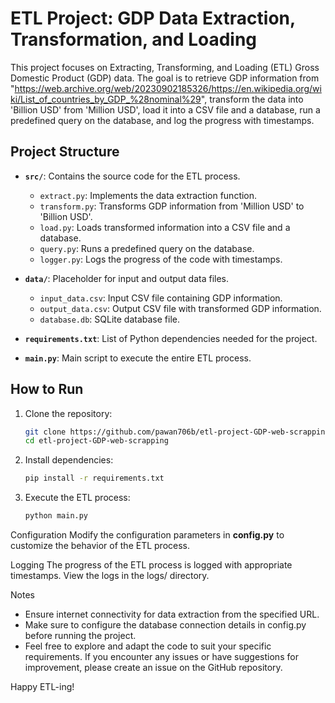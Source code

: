 # ETL Project: GDP Data Extraction, Transformation, and Loading

This project focuses on Extracting, Transforming, and Loading (ETL) Gross Domestic Product (GDP) data. The goal is to retrieve GDP information from "https://web.archive.org/web/20230902185326/https://en.wikipedia.org/wiki/List_of_countries_by_GDP_%28nominal%29", transform the data into 'Billion USD' from 'Million USD', load it into a CSV file and a database, run a predefined query on the database, and log the progress with timestamps.

## Project Structure

- **`src/`**: Contains the source code for the ETL process.
  - `extract.py`: Implements the data extraction function.
  - `transform.py`: Transforms GDP information from 'Million USD' to 'Billion USD'.
  - `load.py`: Loads transformed information into a CSV file and a database.
  - `query.py`: Runs a predefined query on the database.
  - `logger.py`: Logs the progress of the code with timestamps.

- **`data/`**: Placeholder for input and output data files.
  - `input_data.csv`: Input CSV file containing GDP information.
  - `output_data.csv`: Output CSV file with transformed GDP information.
  - `database.db`: SQLite database file.

- **`requirements.txt`**: List of Python dependencies needed for the project.

- **`main.py`**: Main script to execute the entire ETL process.

## How to Run

1. Clone the repository:
   ```bash
   git clone https://github.com/pawan706b/etl-project-GDP-web-scrapping.git
   cd etl-project-GDP-web-scrapping
2. Install dependencies:
    ```bash
    pip install -r requirements.txt
3. Execute the ETL process:
    ```bash
    python main.py
Configuration
Modify the configuration parameters in **config.py** to customize the behavior of the ETL process.

Logging
The progress of the ETL process is logged with appropriate timestamps. View the logs in the logs/ directory.

Notes
- Ensure internet connectivity for data extraction from the specified URL.
- Make sure to configure the database connection details in config.py before running the project.
- Feel free to explore and adapt the code to suit your specific requirements. If you encounter any issues or have suggestions for improvement, please create an issue on the GitHub repository.

Happy ETL-ing!